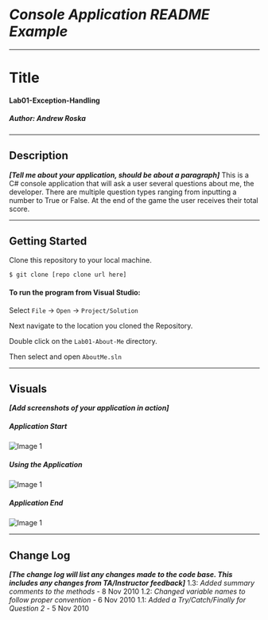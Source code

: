 # ***Console Application README Example***
------------------------------

# Title
#### Lab01-Exception-Handling
##### *Author: Andrew Roska*

------------------------------

## Description
***[Tell me about your application, should be about a paragraph]***
This is a C# console application that will ask a user several questions about me, the
developer. There are multiple question types ranging from inputting a number to True or False.
At the end of the game the user receives their total score.

------------------------------

## Getting Started
Clone this repository to your local machine.
```
$ git clone [repo clone url here]
```
#### To run the program from Visual Studio:
Select ```File``` -> ```Open``` -> ```Project/Solution```

Next navigate to the location you cloned the Repository.

Double click on the ```Lab01-About-Me``` directory.

Then select and open ```AboutMe.sln```

------------------------------

## Visuals
***[Add screenshots of your application in action]***

##### Application Start
![Image 1](https://via.placeholder.com/750x500)
##### Using the Application
![Image 1](https://via.placeholder.com/750x500)
##### Application End
![Image 1](https://via.placeholder.com/750x500)

------------------------------

## Change Log
***[The change log will list any changes made to the code base. This includes any changes from TA/Instructor feedback]***
1.3: *Added summary comments to the methods* - 8 Nov 2010
1.2: *Changed variable names to follow proper convention* - 6 Nov 2010
1.1: *Added a Try/Catch/Finally for Question 2* - 5 Nov 2010
